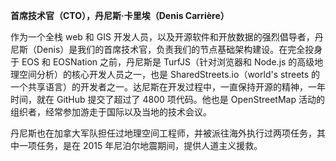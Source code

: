 **首席技术官（CTO），丹尼斯·卡里埃（Denis Carrière）**

作为一个全栈 web 和 GIS 开发人员，以及开源软件和开放数据的强烈倡导者，丹尼斯（Denis）是我们的首席技术官，负责我们的节点基础架构建设。在完全投身于 EOS 和 EOSNation 之前，丹尼斯是 TurfJS（针对浏览器和 Node.js 的高级地理空间分析）的核心开发人员之一，也是 SharedStreets.io（world's streets 的一个共享语言）的开发者之一。达尼斯在开发过程中，一直保持开源的精神，一年时间，就在 GitHub 提交了超过了 4800 项代码。他也是 OpenStreetMap 活动的组织者，经常参加游走于国际以及当地的技术会议。

丹尼斯也在加拿大军队担任过地理空间工程师，并被派往海外执行过两项任务，其中一项任务，是在 2015 年尼泊尔地震期间，提供人道主义援救。